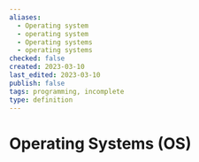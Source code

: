 ```yaml
---
aliases:
  - Operating system
  - operating system
  - Operating systems
  - operating systems
checked: false
created: 2023-03-10
last_edited: 2023-03-10
publish: false
tags: programming, incomplete
type: definition
---
```

# Operating Systems (OS)
